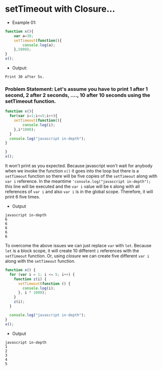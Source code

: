 # setTimeout with Closure...
- Example 01:
``` js
function x(){
    var a=30;
    setTimeout(function(){
        console.log(a);
    },5000);
}
x();

```
- Output:
```
Print 30 after 5s.
```
### Problem Statement: Let's assume you have to print 1 after 1 second, 2 after 2 seconds, ...., 10 after 10 seconds using the setTimeout function.

``` js
function x(){
  for(var i=1;i<=5;i++){
    setTimeout(function(){
        console.log(i);
    },i*1000);
  }
  console.log("javascript in-depth");
}

}
x();

```

It won't print as you expected. Because javascript won't wait for anybody when we invoke the function `x()` it goes into the loop but there is a `setTimeout` function so there will be five copies of the `setTimeout` along with `var i` reference. In the meantime `'console.log("javascript in-depth");` this line will be executed and the `var i` value will be `6` along with all references of `var i` and also `var i` is in the global scope. Therefore, it will print 6 five times.
- Output
```
javascript in-depth
6
6
6
6
6
```


To overcome the above issues we can just replace `var` with `let`. Because `let` is a block scope, it will create 10 different `i` references with the `setTimeout` function.
Or, using _closure_ we can create five different `var i` along with the `setTimeout` function.
``` js
function x() {
  for (var i = 1; i <= 5; i++) {
    function z(i) {
      setTimeout(function () {
        console.log(i);
      }, i * 1000);
    }
    z(i);
  }

  console.log("javascript in-depth");
}
x();
```
- Output
```
javascript in-depth
1
2
3
4
5
```


